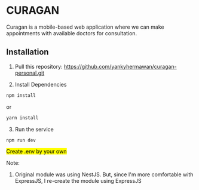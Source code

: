 # CURAGAN

Curagan is a mobile-based web application where we can make appointments with available doctors for consultation.

## Installation

1. Pull this repository: https://github.com/yankyhermawan/curagan-personal.git

2. Install Dependencies

```bash
npm install
```

or

```bash
yarn install
```

3. Run the service

```bash
npm run dev
```

<mark>Create .env by your own</mark>

Note:

1. Original module was using NestJS. But, since I'm more comfortable with ExpressJS, I re-create the module using ExpressJS
